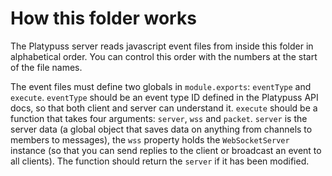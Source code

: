 # How this folder works

The Platypuss server reads javascript event files from inside this folder in
alphabetical order. You can control this order with the numbers at the start
of the file names.

The event files must define two globals in `module.exports`: `eventType` and
`execute`. `eventType` should be an event type ID defined in the Platypuss API
docs, so that both client and server can understand it. `execute` should be a
function that takes four arguments: `server`, `wss` and `packet`. `server` is
the server data (a global object that saves data on anything from channels to
members to messages), the `wss` property holds the `WebSocketServer` instance
(so that you can send replies to the client or broadcast an event to all
clients). The function should return the `server` if it has been modified.